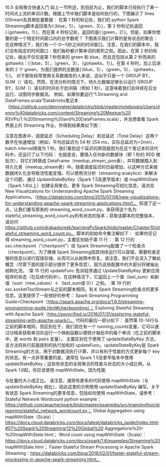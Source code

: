 

10.5 全局聚合快速入门
如上一节所述，到目前为止，我们的脚本已经执行了某一时间点上流的单词计数。根据上节中我们脚本是如何执行的，下图展示了 lines DStream及其微批量数据：
在第 1 秒的标记处，我们的 python Spark Streaming脚本返回值为{（blue，5），（green，3）}，第 2 秒标记处返回{（gohawks，1）}，而在第 4 秒标记处，返回的是{（green，2）}。但是，如果你想要的是一个特定时间窗口内的总字数呢？
下图表示我们计算的是有状态的聚合：
在这种情况下，我们有一个 0～5秒之间的时间窗口。注意，在我们的脚本中，我们没有指定的时间窗口：我们每秒都计算单词的累积之和。因此，在第 2 秒的标记处，输出不仅仅是第 1 秒而来的 green 和 blue，而且还包括从第 2 秒而来的 gohawks：{（blue，5），（green，3），（gohawks，1）}。在第 4 秒时，加上后进来的 2 个 green，为我们提供的总数是{（blue，5），（green，5），（gohawks，1）}。
对于那些经常使用关系数据库的人来说，这似乎只是一个 GROUP BY，SUM（）语句。然而，在流分析的情况下，持久化数据足够长以运行 GROUP BY，SUM（）语句的时间长于批间隔（例如 1 秒）。这意味着我们会持续在后台运行，试图同步数据流。
例如，如果你要运行“1.Streaming and DataFrames.scala”Databricks笔记本（https://github.com/dennyglee/databricks/blob/master/notebooks/Users/denny％40databricks.com/content/Streaming％20Meetup％20 RSVPs/1.％20Streaming％20and％20DataFrames.scala），并且想查看 Spark 界面上的 Streaming 作业，你得到结果类似下图：


注意在图表中，调度延迟（Scheduling Delay）和总延迟（Total Delay）这两个数字在快速增加（例如，平均总延迟为 54 秒 254 ms，实际总延迟为>2min），batch interval阈值为 1 秒。我们看到这个延迟的原因是因为在这个笔记本的流代码中，还运行了以下代码：
也就是说，要插入任何新的数据块（即 1 秒的 RDD 微批次），将它们转换成 DataFrame（meetup_stream_json表），并将数据插入到持久化表（meetup_stream表）中。随着调度延迟的日益增加，以这种方式来做数据持久化会导致流性能变慢。可以使用流分析（streaming analytics）来解决这个问题，通过 UpdateStateByKey（Spark 1.5及更早版本）或 mapWithState（Spark 1.6以上）创建全局聚合。更多 Spark Streaming可视化信息，请浏览 New Visualizations for Understanding Apache Spark Streaming Applications。（https://databricks.com/blog/2015/07/08/new-visualizations-for-understanding-apache-spark-streaming-applications.html）。
知道了这一点，让我们重写原来的 streaming_word_count.py，来获得这个名为 stateful_streaming_word_count.py的有状态的版本；获取该脚本的完整版本，请访问 https://github.com/drabastomek/learningPySpark/blob/master/Chapter10/stateful_streaming_word_count.py。
脚本的初始命令集注解如下：
·如果你还记得 streaming_word_count.py，主要区别始于第 11 行：
·第 12 行的 ssc.checkpoint（“checkpoint”）给 Spark Streaming配置了一个检查点（checkpoint）。为了确保 Spark Streaming因其持续运行可以容错，需要检查足够的信息以进行容错存储，从而可以从故障中恢复。请注意，我们不会深入了解此概念（尽管下面的提示部分提供了更多信息），因为这些配置中的大部分将被抽出结构化流。
·第 15 行的 updateFunc 告诉程序通过 UpdateStateByKey 更新应用程序的状态（在后续代码中）。在这种情况下，它返回上一个值（last_sum）和新值（sum（new_values）＋（last_sum或 0））之和。
·第 19 行的 ssc.socketTextStream与之前的脚本相同。有关 Spark Streaming检查点的更多信息，这里提供了一些很好的参考：
Spark Streaming Programming Guide>Checkpoint（https://spark.apache.org/docs/1.6.0/streaming-programming-guide.html#checkpointing）；
Exploring Stateful Streaming with Apache Spark（http://asyncified.io/2016/07/31/exploring-stateful-streaming-with-apache-spark/）。
代码的最后一部分如下：
虽然第 10-14行与之前的脚本相同，但区别在于，我们现在有一个 running_counts变量，它可以通过分隔来获取单词并运行一个映射函数以便统计每批中的每个单词（在之前的脚本中，是 words 和 pairs 变量）。
主要区别在于使用了 updateStateByKey 方法，该方法将执行前面提到的执行加和的 updateFunc。updateStateByKey是 Spark Streaming的方法，用于对数据流执行计算，并以有利于性能的方式更新每个 key 的状态。有一点非常重要的是，通常在 Spark 1.5及更早版本中使用 updateStateByKey；这些有状态的全局聚合的性能与状态的大小成比例。从 Spark 1.6起，你应该使用 mapWithState，因为性能


与批量的大小成正比。
请注意，通常有更多的代码使用 mapWithState（与 updateStateByKey 相比），因此这里的示例使用 updateStateByKey 编写。关于有状态 Spark Streaming的更多信息，包括如何使用 mapWithState，请参考：Stateful Network Wordcount python example：https://github.com/apache/spark/blob/master/examples/src/main/python/streaming/stateful_network_wordcount.py；
Global Aggregation using mapWithState（Scala）：https://docs.cloud.databricks.com/docs/latest/databricks_guide/index.html#07％20Spark％20Streaming/12％20Global％20 Aggregations％20-％20mapWithState.html；
Word count using mapWithState（Scala）：https://docs.cloud.databricks.com/docs/spark/1.6/examples/Streaming％20 mapWithState.html；
Faster Stateful Stream Processing in Apache Spark Streaming：https://databricks.com/blog/2016/02/01/faster-stateful-stream-processing-in-apache-spark-streaming.html。
